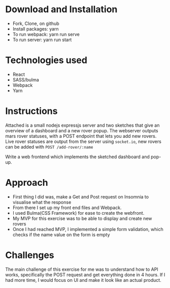 # Download and Installation

* Fork, Clone, on github
* Install packages: yarn
* To run webpack: yarn run serve
* To run server: yarn run start

# Technologies used

* React
* SASS/bulma
* Webpack
* Yarn

# Instructions

Attached is a small nodejs expressjs server and two sketches that give an overview of a dashboard and a new rover popup. The webserver outputs mars rover statuses, with a POST endpoint that lets you add new rovers.
Live rover statuses are output from the server using `socket.io`, new rovers can be added with `POST /add-rover/:name`

Write a web frontend which implements the sketched dashboard and pop-up.

# Approach

* First thing I did was, make a Get and Post request on Insomnia to visualise what the response
* From there I set up my front end files and Webpack.
* I used Bulma(CSS Framework) for ease to create the webfront.
* My MVP for this exercise was to be able to display and create new rovers
* Once I had reached MVP, I implemented a simple form validation, which checks if the name value on the form is empty


# Challenges

The main challenge of this exercise for me was to understand how to API works, specifically the POST request and get everything done in 4 hours. If I had more time, I would focus on UI and make it look like an actual product.
